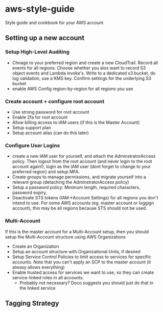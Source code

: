# aws-style-guide
Style guide and cookbook for your AWS account

## Setting up a new account

### Setup High-Level Auditing
* Chnage to your preferred region and create a new CloudTrail. Record all events for all regions. Choose whether you alos want to record S3 object events and Lambda invoke's. Write to a dedicated s3 bucket, do log validation, use a KMS key. Confirm settings for the underlying S3 bucket
* enable AWS Config region-by-region for all regions you use

### Create account + configure root account
* Use strong password for root account
* Enable 2fa for root account
* Allow billing access to IAM users (if this is the Master Account)
* Setup support plan
* Setup account alias (can do this later)

### Configure User Logins
* create a new IAM user for yourself, and attach the AdminstratorAccess policy. Then logout from the root account (and never login to the root account again!), login as the IAM user (dont forget to change to your preferred region) and setup MFA.
* Create groups to manage permissions, and migrate yourself into a relevant group (detaching the AdminstratorAccess policy)
* Setup a password policy: Minimum length, required characters, password expiry, 
* Deactivate STS tokens (IAM->Account Settings) for all regions you don't intend to use. For some AWS accounts (eg. master account or loggign account), this may be all regions because STS should not be used.

### Multi-Account
If this is the master account for a Multi-Account setup, then you should setup the Multi-Account structure using AWS Organizations
* Create an Organization
* Setup an account structure with Organizational Units, if desired
* Setup Service Control Policies to limit access to services for specific accounts. Note that you can't apply an SCP to the master account (it alwasy allows everything)
* Enable trusted access for services we want to use, so they can create service-linked roles in all accounts.
  * Probably not necessary? Doco suggests you should just do that in the linked service

## Tagging Strategy

